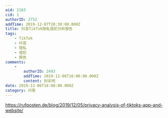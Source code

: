 ```yaml
---
aid: 2163
cid: 1
authorID: 2752
addTime: 2019-12-07T20:30:00.000Z
title: 抖音TikTok隐私侵犯分析报告
tags:
    - TikTok
    - 抖音
    - 隐私
    - 侵犯
    - 报告
comments:
    -
        authorID: 2493
        addTime: 2019-12-06T16:00:00.000Z
        content: 封杀吧
date: 2019-12-06T16:00:00.000Z
category: 问答
---
```


https://rufposten.de/blog/2019/12/05/privacy-analysis-of-tiktoks-app-and-website/
